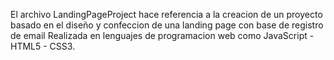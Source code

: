El archivo LandingPageProject hace referencia a la creacion de un proyecto basado en el diseño y confeccion de una landing page con base de registro de email
Realizada en lenguajes de programacion web como JavaScript - HTML5 - CSS3.
